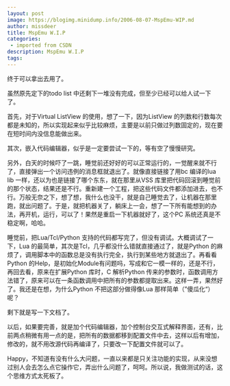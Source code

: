 ```yaml
---
layout: post
image: https://blogimg.minidump.info/2006-08-07-MspEmu-WIP.md
author: missdeer
title: MspEmu W.I.P
categories: 
 - imported from CSDN
description: MspEmu W.I.P
tags: 
---
```


终于可以拿出去用了。

虽然原先定下的todo list 中还剩下一堆没有完成，但至少已经可以给人试一下了。

首先，对于Virtual ListView 的使用，想了一下，因为ListView 的列数和行数每次都是未知的，所以实现起来似乎比较麻烦，主要是以前只做过列数固定的，现在要在短时间内没信息能做出来。

其次，嵌入代码编辑器，似乎是一定要尝试一下的，等有空了慢慢研究。

另外，白天的时候吓了一跳，睡觉前还好好的可以正常运行的，一觉醒来就不行了，直接弹出一个访问违例的消息框就退出了。就像直接链接了用bc 编译的lua lib 一样，还以为也是链接了哪个东东，就在那里从VSS 库里把代码回滚到睡觉前的那个状态，结果还是不行。重新建一个工程，把这些代码文件都添加进去，也不行。万般无奈之下，想了想，我什么也没干，就是自己睡觉去了，让机器在那里跑，就出问题了。于是，就把机器关了，躺床上一会，想了一下所有能想到的办法，再开机，运行，可以了！果然是重启一下机器就好了，这个PC 系统还真是不稳定啊，哈哈。

睡觉前，把Lua/Tcl/Python 支持的代码都写完了，但没有调试。大概调试了一下，Lua 的最简单，其次是Tcl，几乎都没什么错就直接通过了，就是Python 的麻烦了，调用脚本中的函数总是没有执行完全，执行到某些地方就退出了。再看看Python 的Help，是初始化Module有问题吗，写成和它一模一样的，还是不行，再回去看，原来在扩展Python 库时，C 解析Python 传来的参数时，函数调用方法错了，原来可以在一条函数调用中把所有的参数都提取出来。这样一弄，果然好了。我还是在想，为什么Python 不把这部分做得像Lua 那样简单（”傻瓜化“）呢？

剩下就是写一下文档了。

以后，如果要完善，就是加个代码编辑器，加个控制台交互式解释界面，还有，比前两点稍微有用一点的是，把所有的数据都移到配置文件中去，这样以后有增加，修改的，就不用改源代码再编译了，只要改一下配置文件就可以了。

Happy，不知道有没有什么大问题，一直以来都是只关注功能的实现，从来没想过别人会去怎么点它操作它，弄出什么问题了，呵呵。所以说，我做测试的话，这个思维方式太死板了。
